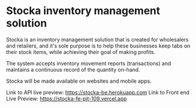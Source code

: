 # Stocka inventory management solution
Stocka is an inventory management solution that is created for wholesalers and retailers, and it's sole purpose is to help these businesses keep tabs on their stock items, while achieving their goal of making profits.

The system accepts inventory movement reports (transactions) and maintains a continuous record of the quantity on-hand.

Stocka will be made available on websites and mobile apps. 

Link to API live preview: https://stocka-be.herokuapp.com
Link to Front end Live Preview: https://stocka-fe-pjt-109.vercel.app
